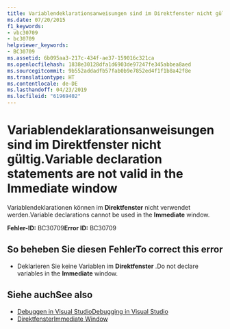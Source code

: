 ```yaml
---
title: Variablendeklarationsanweisungen sind im Direktfenster nicht gültig.
ms.date: 07/20/2015
f1_keywords:
- vbc30709
- bc30709
helpviewer_keywords:
- BC30709
ms.assetid: 6b095aa3-217c-434f-ae37-159016c321ca
ms.openlocfilehash: 1838e30128dfa1d6903de97247fe345abbea8aed
ms.sourcegitcommit: 9b552addadfb57fab0b9e7852ed4f1f1b8a42f8e
ms.translationtype: HT
ms.contentlocale: de-DE
ms.lasthandoff: 04/23/2019
ms.locfileid: "61969402"
---
```

# <a name="variable-declaration-statements-are-not-valid-in-the-immediate-window"></a><span data-ttu-id="834b4-102">Variablendeklarationsanweisungen sind im Direktfenster nicht gültig.</span><span class="sxs-lookup"><span data-stu-id="834b4-102">Variable declaration statements are not valid in the Immediate window</span></span>
<span data-ttu-id="834b4-103">Variablendeklarationen können im **Direktfenster** nicht verwendet werden.</span><span class="sxs-lookup"><span data-stu-id="834b4-103">Variable declarations cannot be used in the **Immediate** window.</span></span>  
  
 <span data-ttu-id="834b4-104">**Fehler-ID:** BC30709</span><span class="sxs-lookup"><span data-stu-id="834b4-104">**Error ID:** BC30709</span></span>  
  
## <a name="to-correct-this-error"></a><span data-ttu-id="834b4-105">So beheben Sie diesen Fehler</span><span class="sxs-lookup"><span data-stu-id="834b4-105">To correct this error</span></span>  
  
- <span data-ttu-id="834b4-106">Deklarieren Sie keine Variablen im **Direktfenster** .</span><span class="sxs-lookup"><span data-stu-id="834b4-106">Do not declare variables in the **Immediate** window.</span></span>  
  
## <a name="see-also"></a><span data-ttu-id="834b4-107">Siehe auch</span><span class="sxs-lookup"><span data-stu-id="834b4-107">See also</span></span>

- [<span data-ttu-id="834b4-108">Debuggen in Visual Studio</span><span class="sxs-lookup"><span data-stu-id="834b4-108">Debugging in Visual Studio</span></span>](/visualstudio/debugger/debugging-in-visual-studio)
- [<span data-ttu-id="834b4-109">Direktfenster</span><span class="sxs-lookup"><span data-stu-id="834b4-109">Immediate Window</span></span>](/visualstudio/ide/reference/immediate-window)
